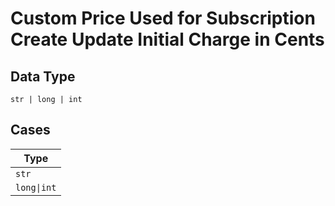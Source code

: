 
# Custom Price Used for Subscription Create Update Initial Charge in Cents

## Data Type

`str | long | int`

## Cases

| Type |
|  --- |
| `str` |
| `long\|int` |

